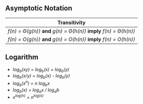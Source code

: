 ## Asymptotic Notation

| Transitivity |
| ------------ |
| _f(n) = &Theta;(g(n))_ __and__ _g(n) = &Theta;(h(n))_ __imply__ _f(n) = &Theta;(h(n))_ |
| _f(n) = O(g(n))_ __and__ _g(n) = O(h(n))_ __imply__ _f(n) = O(h(n))_ |

## Logarithm

* _log<sub>b</sub>(xy) = log<sub>b</sub>(x) + log<sub>b</sub>(y)_
* _log<sub>b</sub>(x/y) = log<sub>b</sub>(x) - log<sub>b</sub>(y)_
* _log<sub>b</sub>(x<sup>n</sup>) = n log<sub>b</sub>x_
* _log<sub>b</sub>(x) = log<sub>a</sub>x / log<sub>a</sub>b_
* _x<sup>log(n)</sup> = n<sup>log(x)</sup>_

